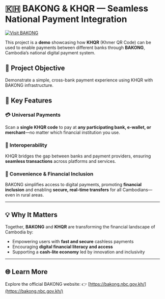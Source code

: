 # 🇰🇭 BAKONG & KHQR — Seamless National Payment Integration

[![Visit BAKONG](https://img.shields.io/badge/Visit%20Website-bakong.nbc.gov.kh-blue)](https://bakong.nbc.gov.kh/)

This project is a **demo** showcasing how **KHQR** (Khmer QR Code) can be used to enable payments between different banks through **BAKONG**, Cambodia’s national digital payment system.

## 🎯 Project Objective

Demonstrate a simple, cross-bank payment experience using KHQR with BAKONG infrastructure.

## 🚀 Key Features

### 💳 Universal Payments

Scan a **single KHQR code** to pay at **any participating bank, e-wallet, or merchant**—no matter which financial institution you use.

### 🔗 Interoperability

KHQR bridges the gap between banks and payment providers, ensuring **seamless transactions** across platforms and services.

### 📱 Convenience & Financial Inclusion

BAKONG simplifies access to digital payments, promoting **financial inclusion** and enabling **secure, real-time transfers** for all Cambodians—even in rural areas.

---

## 💡 Why It Matters

Together, **BAKONG** and **KHQR** are transforming the financial landscape of Cambodia by:

* Empowering users with **fast and secure** cashless payments
* Encouraging **digital financial literacy and access**
* Supporting a **cash-lite economy** led by innovation and inclusivity

---

## 🌐 Learn More

Explore the official BAKONG website:
👉 [https://bakong.nbc.gov.kh/](https://bakong.nbc.gov.kh/)